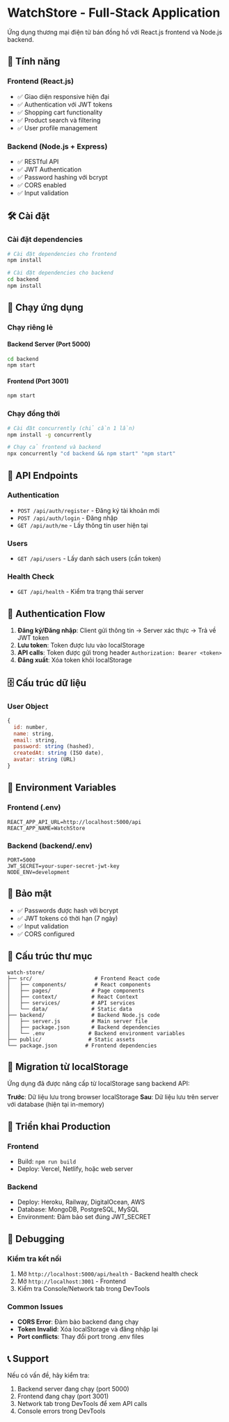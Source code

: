 # WatchStore - Full-Stack Application

Ứng dụng thương mại điện tử bán đồng hồ với React.js frontend và Node.js backend.

## 🚀 Tính năng

### Frontend (React.js)
- ✅ Giao diện responsive hiện đại
- ✅ Authentication với JWT tokens
- ✅ Shopping cart functionality
- ✅ Product search và filtering
- ✅ User profile management

### Backend (Node.js + Express)
- ✅ RESTful API
- ✅ JWT Authentication
- ✅ Password hashing với bcrypt
- ✅ CORS enabled
- ✅ Input validation

## 🛠️ Cài đặt

### Cài đặt dependencies
```bash
# Cài đặt dependencies cho frontend
npm install

# Cài đặt dependencies cho backend
cd backend
npm install
```

## 🚦 Chạy ứng dụng

### Chạy riêng lẻ

#### Backend Server (Port 5000)
```bash
cd backend
npm start
```

#### Frontend (Port 3001)
```bash
npm start
```

### Chạy đồng thời
```bash
# Cài đặt concurrently (chỉ cần 1 lần)
npm install -g concurrently

# Chạy cả frontend và backend
npx concurrently "cd backend && npm start" "npm start"
```

## 📡 API Endpoints

### Authentication
- `POST /api/auth/register` - Đăng ký tài khoản mới
- `POST /api/auth/login` - Đăng nhập
- `GET /api/auth/me` - Lấy thông tin user hiện tại

### Users
- `GET /api/users` - Lấy danh sách users (cần token)

### Health Check
- `GET /api/health` - Kiểm tra trạng thái server

## 🔐 Authentication Flow

1. **Đăng ký/Đăng nhập**: Client gửi thông tin → Server xác thực → Trả về JWT token
2. **Lưu token**: Token được lưu vào localStorage
3. **API calls**: Token được gửi trong header `Authorization: Bearer <token>`
4. **Đăng xuất**: Xóa token khỏi localStorage

## 🗄️ Cấu trúc dữ liệu

### User Object
```javascript
{
  id: number,
  name: string,
  email: string,
  password: string (hashed),
  createdAt: string (ISO date),
  avatar: string (URL)
}
```

## 🔧 Environment Variables

### Frontend (.env)
```
REACT_APP_API_URL=http://localhost:5000/api
REACT_APP_NAME=WatchStore
```

### Backend (backend/.env)
```
PORT=5000
JWT_SECRET=your-super-secret-jwt-key
NODE_ENV=development
```

## 🚨 Bảo mật

- ✅ Passwords được hash với bcrypt
- ✅ JWT tokens có thời hạn (7 ngày)
- ✅ Input validation
- ✅ CORS configured

## 📁 Cấu trúc thư mục

```
watch-store/
├── src/                    # Frontend React code
│   ├── components/         # React components
│   ├── pages/             # Page components
│   ├── context/           # React Context
│   ├── services/          # API services
│   └── data/              # Static data
├── backend/               # Backend Node.js code
│   ├── server.js          # Main server file
│   ├── package.json       # Backend dependencies
│   └── .env              # Backend environment variables
├── public/               # Static assets
└── package.json         # Frontend dependencies
```

## 🔄 Migration từ localStorage

Ứng dụng đã được nâng cấp từ localStorage sang backend API:

**Trước**: Dữ liệu lưu trong browser localStorage
**Sau**: Dữ liệu lưu trên server với database (hiện tại in-memory)

## 🚀 Triển khai Production

### Frontend
- Build: `npm run build`
- Deploy: Vercel, Netlify, hoặc web server

### Backend
- Deploy: Heroku, Railway, DigitalOcean, AWS
- Database: MongoDB, PostgreSQL, MySQL
- Environment: Đảm bảo set đúng JWT_SECRET

## 🐛 Debugging

### Kiểm tra kết nối
1. Mở `http://localhost:5000/api/health` - Backend health check
2. Mở `http://localhost:3001` - Frontend
3. Kiểm tra Console/Network tab trong DevTools

### Common Issues
- **CORS Error**: Đảm bảo backend đang chạy
- **Token Invalid**: Xóa localStorage và đăng nhập lại
- **Port conflicts**: Thay đổi port trong .env files

## 📞 Support

Nếu có vấn đề, hãy kiểm tra:
1. Backend server đang chạy (port 5000)
2. Frontend đang chạy (port 3001)
3. Network tab trong DevTools để xem API calls
4. Console errors trong DevTools
